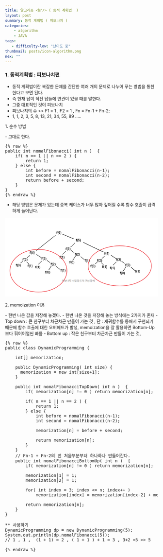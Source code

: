 ```yaml
---
title: 알고리즘 <br/> ( 동적 계획법  )
layout: post
summary: 동적 계획법 ( 피보나치 )
categories: 
    - algorithm
    - JAVA
tags: 
   - difficulty-low: "난이도 중"
thumbnail: posts/icon-algorithm.png
nex: ""
---
```

### 1. 동적계획법 : 피보나치편 
 - 동적 계획법이란 복잡한 문제를 간단한 여러 개의 문제로 나누어 푸는 방법을 통친한다고 보면 된다.
 - 즉 현재 답이 직전 답들에 연관이 있을 때를 말한다.
 - 그중 대표적인 것이 피보나치
 - 피보나치의 수 >> F1 = 1 , F2 = 1 , Fn = Fn-1 + Fn-2;
 -  1, 1, 2, 3, 5, 8, 13, 21, 34, 55, 89 .....

<p class="bold-text">1. 순수 방법 </p>
 - 그대로 한다.
 <pre>
{% raw %}
public int nomalFibonacci( int n )  {
    if( n == 1 || n == 2 ) {
        return 1;
    } else {
        int before = nomalFibonacci(n-1);
        int second = nomalFibonacci(n-2);
        return before + second;
    }
}
{% endraw %}
</pre>

- 해당 방법은 문제가 있는데 중복 케이스가 너무 많아 깊어질 수록 함수 호출이 급격하게 늘어난다.

<div class="img-center">
    <img src="/assets/img/posts/algoritm/pibo.png" class="max-ratio-100" />
</div>

 
<p class="bold-text">2. memoization 이용</p>
 - 한번 나온 값을 저장해 놓겠다.
 - 한번 나온 것을 저장해 놓는 방식에는 2가지가 존재
 - Top down : 큰 친구부터 차근차근 만들어 가는 것 , 단 : 재귀함수를 통해서 구현되기 때문에 함수 호출에 대한 오버헤드가 발생,  memoization을 잘 활용하면 Bottom-Up보다 훠어어얼씬 빠름
 - Bottom up : 작은 친구부터 차근차근 만들어 가는 것,

<pre>
{% raw %}
public class DynamicProgramming {
    
    int[] memorization;
    
    public DynamicProgramming( int size) {
      memorization = new int[size+1];
    }
  
    public int nomalFibonacciTopDown( int n )  {
        if( memorization[n] != 0 ) return memorization[n];
        
        if( n == 1 || n == 2 ) {
            return 1;
        } else {
            int before = nomalFibonacci(n-1);
            int second = nomalFibonacci(n-2);
            
            memorization[n] = before + second;
            
            return memorization[n];
        }
    }
    // Fn-1 + Fn-2의 맨 처음부분부터 하나하나 만들어간다.
    public int nomalFibonacciBottomUp( int n )  {
        if( memorization[n] != 0 ) return memorization[n];
        
        memorization[1] = 1;
        memorization[2] = 1;
        
        for( int index = 3; index &lt;= n; index++ )
            memorization[index] = memorization[index-2] + memorization[index-1];
        
        return memorization[n];
    }
}

** 사용하기
DynamicProgramming dp = new DynamicProgramming(5);
System.out.println(dp.nomalFibonacci(5));
// 1 , 1 ,  (1 + 1) = 2 , ( 1 + 1 ) + 1 = 3 , 3+2 =5 >> 5

{% endraw %}
</pre>
